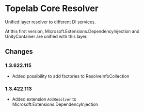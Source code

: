 # Topelab Core Resolver

Unified layer resolver to different DI services.

At this first version, Microsoft.Extensions.DependencyInjection and UnityContainer are unified with this layer.

## Changes

### 1.3.622.115

- Added possibility to add factories to ResolveInfoCollection

### 1.3.422.113

- Added extension `AddResolver` to Microsoft.Extensions.DependencyInjection

